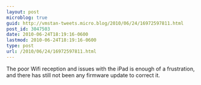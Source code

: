 ```yaml
---
layout: post
microblog: true
guid: http://vmstan-tweets.micro.blog/2010/06/24/16972597811.html
post_id: 3047503
date: 2010-06-24T18:19:16-0600
lastmod: 2010-06-24T18:19:16-0600
type: post
url: /2010/06/24/16972597811.html
---
```

The poor Wifi reception and issues with the iPad is enough of a frustration, and there has still not been any firmware update to correct it.

